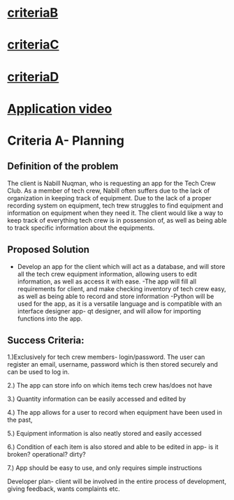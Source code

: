 # [criteriaB](https://github.com/Shin1203/Unit3--comsci-shin/blob/master/CriteriaB.md)
# [criteriaC](https://github.com/Shin1203/Unit3--comsci-shin/blob/master/CriteriaC.md)
# [criteriaD](https://github.com/Shin1203/Unit3--comsci-shin/blob/master/CriteriaD.md)
# [Application video](https://github.com/Shin1203/Unit3--comsci-shin/blob/master/zoom_0.mp4)
# Criteria A- Planning



## Definition of the problem
The client is Nabill Nuqman, who is requesting an app for the Tech Crew Club.
As a member of tech crew, Nabill often suffers due to the lack of organization in keeping track of equipment. Due to the lack of a proper recording system on equipment, tech trew struggles to find equipment and information on equipment when they need it. The client would like a way to keep track of everything tech crew is in possension of, as well as being able to track specific information about the equipments.
## Proposed Solution
- Develop an app for the client which will act as a database, and will store all the tech crew equipment information, allowing users to edit information, as well as access it with ease.
-The app will fill all requirements for client, and make checking inventory of tech crew easy, as well as being able to record and store information
-Python will be used for the app, as it is a versatile language and is compatible with an interface designer app- qt designer, and will allow for importing functions into the app.
## Success Criteria:
1.)Exclusively for tech crew members- login/password. The user can register an email, username, password which is then stored securely and can be used to log in.

2.) The app can store info on which items tech crew has/does not have

3.) Quantity information can be easily accessed and edited by 

4.) The app allows for a user to record when equipment have been used in the past,

5.) Equipment information is also neatly stored and easily accessed

6.) Condition of each item is also stored and able to be edited in app- is it broken? operational? dirty?

7.) App should be easy to use, and only requires simple instructions

Developer plan- client will be involved in the entire process of development, giving feedback, wants complaints etc. 


